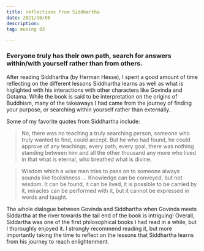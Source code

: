 ```yaml
---
title: reflections from Siddhartha
date: 2021/10/06
description:
tag: musing 03

---
```


### Everyone truly has their own path, search for answers within/with yourself rather than from others. 
 
After reading Siddhartha (by Herman Hesse), I spent a good amount of time reflecting on the different lessons Siddhartha learns as well as what is higlighted with his interactions with other characters like Govinda and Gotama. While the book is said to be interpretation on the origins of Buddhism, many of the takeaways I had came from the journey of finding your purpose, or searching within yourself rather than externally. 

Some of my favorite quotes from Siddhartha include:

> No, there was no teaching a truly searching person, someone who truly wanted to find, could accept. But he who had found, he could approve of any teachings, every path, every goal, there was nothing standing between him and all the other thousand any more who lived in that what is eternal, who breathed what is divine. 

> Wisdom which a wise man tries to pass on to someone always sounds like foolishness ... Knowledge can be conveyed, but not wisdom. It can be found, it can be lived, it is possible to be carried by it, miracles can be performed with it, but it cannot be expressed in words and taught.

The whole dialogue between Govinda and Siddhartha when Govinda meets Siddartha at the river towards the tail end of the book is intriguing! Overall, Siddartha was one of the first philosophical books I had read in a while, but I thoroughly enjoyed it. I strongly recommend reading it, but more importantly taking the time to reflect on the lessons that Siddhartha learns from his journey to reach enlightenment.

 


